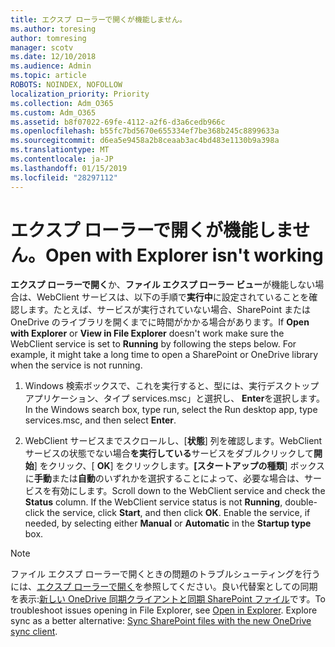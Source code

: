 ```yaml
---
title: エクスプ ローラーで開くが機能しません。
ms.author: toresing
author: tomresing
manager: scotv
ms.date: 12/10/2018
ms.audience: Admin
ms.topic: article
ROBOTS: NOINDEX, NOFOLLOW
localization_priority: Priority
ms.collection: Adm_O365
ms.custom: Adm_O365
ms.assetid: b8f07022-69fe-4112-a2f6-d3a6cedb966c
ms.openlocfilehash: b55fc7bd5670e655334ef7be368b245c8899633a
ms.sourcegitcommit: d6ea5e9458a2b8ceaab3ac4bd483e1130b9a398a
ms.translationtype: MT
ms.contentlocale: ja-JP
ms.lasthandoff: 01/15/2019
ms.locfileid: "28297112"
---
```

# <a name="open-with-explorer-isnt-working"></a><span data-ttu-id="49bfa-102">エクスプ ローラーで開くが機能しません。</span><span class="sxs-lookup"><span data-stu-id="49bfa-102">Open with Explorer isn't working</span></span>

<span data-ttu-id="49bfa-p101">**エクスプ ローラーで開く**か、**ファイル エクスプ ローラー ビュー**が機能しない場合は、WebClient サービスは、以下の手順で**実行中**に設定されていることを確認します。たとえば、サービスが実行されていない場合、SharePoint または OneDrive のライブラリを開くまでに時間がかかる場合があります。</span><span class="sxs-lookup"><span data-stu-id="49bfa-p101">If **Open with Explorer** or **View in File Explorer** doesn't work make sure the WebClient service is set to **Running** by following the steps below. For example, it might take a long time to open a SharePoint or OneDrive library when the service is not running.</span></span> 
  
1. <span data-ttu-id="49bfa-105">Windows 検索ボックスで、これを実行すると、型には、実行デスクトップ アプリケーション、タイプ services.msc」と選択し、 **Enter**を選択します。</span><span class="sxs-lookup"><span data-stu-id="49bfa-105">In the Windows search box, type run, select the Run desktop app, type services.msc, and then select **Enter**.</span></span>
    
2. <span data-ttu-id="49bfa-p102">WebClient サービスまでスクロールし、[**状態**] 列を確認します。WebClient サービスの状態でない場合**を実行している**サービスをダブルクリックして**開始**] をクリック、[ **OK**] をクリックします。**[スタートアップの種類**] ボックスに**手動**または**自動**のいずれかを選択することによって、必要な場合は、サービスを有効にします。</span><span class="sxs-lookup"><span data-stu-id="49bfa-p102">Scroll down to the WebClient service and check the **Status** column. If the WebClient service status is not **Running**, double-click the service, click **Start**, and then click **OK**. Enable the service, if needed, by selecting either **Manual** or **Automatic** in the **Startup type** box.</span></span> 
    
> [!NOTE]
> <span data-ttu-id="49bfa-p103">ファイル エクスプ ローラーで開くときの問題のトラブルシューティングを行うには、[エクスプ ローラーで開く](https://go.microsoft.com/fwlink/?linkid=871665)を参照してください。良い代替案としての同期を表示:[新しい OneDrive 同期クライアントと同期 SharePoint ファイル](https://go.microsoft.com/fwlink/?linkid=871666)です。</span><span class="sxs-lookup"><span data-stu-id="49bfa-p103">To troubleshoot issues opening in File Explorer, see [Open in Explorer](https://go.microsoft.com/fwlink/?linkid=871665). Explore sync as a better alternative: [Sync SharePoint files with the new OneDrive sync client](https://go.microsoft.com/fwlink/?linkid=871666).</span></span> 
  

